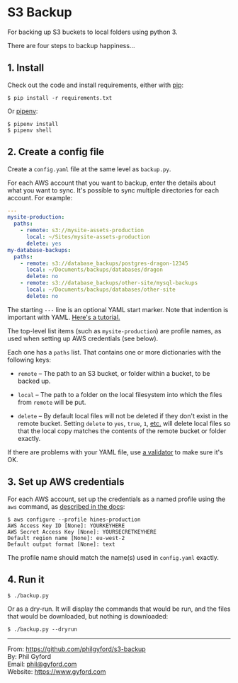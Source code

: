 # S3 Backup

For backing up S3 buckets to local folders using python 3.

There are four steps to backup happiness...


## 1. Install

Check out the code and install requirements, either with [pip][pip]:

```shell
$ pip install -r requirements.txt
```

Or [pipenv][pipenv]:

```shell
$ pipenv install
$ pipenv shell
```


## 2. Create a config file

Create a `config.yaml` file at the same level as `backup.py`.

For each AWS account that you want to backup, enter the details about what you
want to sync. It's possible to sync multiple directories for each account.
For example:

```yaml
---
mysite-production:
  paths:
    - remote: s3://mysite-assets-production
      local: ~/Sites/mysite-assets-production
      delete: yes
my-database-backups:
  paths:
    - remote: s3://database_backups/postgres-dragon-12345
      local: ~/Documents/backups/databases/dragon
      delete: no
    - remote: s3://database_backups/other-site/mysql-backups
      local: ~/Documents/backups/databases/other-site
      delete: no
```

The starting `---` line is an optional YAML start marker. Note that indention
is important with YAML. [Here's a tutorial.][yaml]

The top-level list items (such as `mysite-production`) are profile names, as used
when setting up AWS credentials (see below).

Each one has a `paths` list. That contains one or more dictionaries with the
following keys:

* `remote` – The path to an S3 bucket, or folder within a bucket, to be backed
    up.

* `local` – The path to a folder on the local filesystem into which the files
    from `remote` will be put.

* `delete` – By default local files will not be deleted if they don't exist in
    the remote bucket. Setting `delete` to `yes`, `true`, `1`,
    [etc.][bool] will delete local files so that the local copy matches the
    contents of the remote bucket or folder exactly.

If there are problems with your YAML file, use [a validator][validator] to make
sure it's OK.


## 3. Set up AWS credentials

For each AWS account, set up the credentials as a named profile using the `aws`
command, as [described in the docs][aws-config]:

```shell
$ aws configure --profile hines-production
AWS Access Key ID [None]: YOURKEYHERE
AWS Secret Access Key [None]: YOURSECRETKEYHERE
Default region name [None]: eu-west-2
Default output format [None]: text
```

The profile name should match the name(s) used in `config.yaml` exactly.


## 4. Run it

```shell
$ ./backup.py
```

Or as a dry-run. It will display the commands that would be run, and the files
that would be downloaded, but nothing is downloaded:

```shell
$ ./backup.py --dryrun
```

[pip]: https://pip.pypa.io/en/stable/
[pipenv]: https://pipenv.readthedocs.io/en/latest/
[yaml]: https://gettaurus.org/docs/YAMLTutorial/
[bool]: https://yaml.org/type/bool.html
[validator]: https://yaml.org/type/bool.html
[aws-config]: https://docs.aws.amazon.com/cli/latest/userguide/cli-chap-configure.html#cli-quick-configuration-multi-profiles

----

From: https://github.com/philgyford/s3-backup  
By: Phil Gyford  
Email: phil@gyford.com  
Website: https://www.gyford.com
